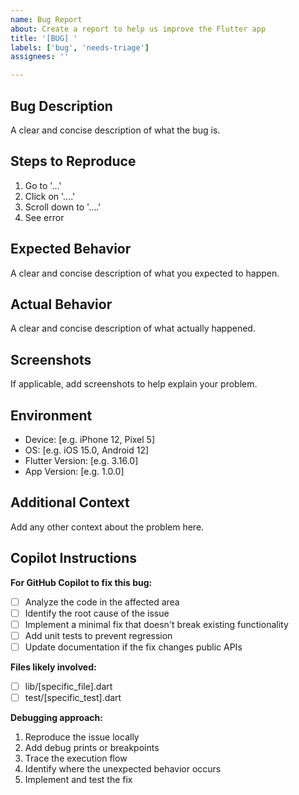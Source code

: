 ```yaml
---
name: Bug Report
about: Create a report to help us improve the Flutter app
title: '[BUG] '
labels: ['bug', 'needs-triage']
assignees: ''

---
```


## Bug Description
A clear and concise description of what the bug is.

## Steps to Reproduce
1. Go to '...'
2. Click on '....'
3. Scroll down to '....'
4. See error

## Expected Behavior
A clear and concise description of what you expected to happen.

## Actual Behavior
A clear and concise description of what actually happened.

## Screenshots
If applicable, add screenshots to help explain your problem.

## Environment
- Device: [e.g. iPhone 12, Pixel 5]
- OS: [e.g. iOS 15.0, Android 12]
- Flutter Version: [e.g. 3.16.0]
- App Version: [e.g. 1.0.0]

## Additional Context
Add any other context about the problem here.

## Copilot Instructions
**For GitHub Copilot to fix this bug:**
- [ ] Analyze the code in the affected area
- [ ] Identify the root cause of the issue
- [ ] Implement a minimal fix that doesn't break existing functionality
- [ ] Add unit tests to prevent regression
- [ ] Update documentation if the fix changes public APIs

**Files likely involved:**
- [ ] lib/[specific_file].dart
- [ ] test/[specific_test].dart

**Debugging approach:**
1. Reproduce the issue locally
2. Add debug prints or breakpoints
3. Trace the execution flow
4. Identify where the unexpected behavior occurs
5. Implement and test the fix